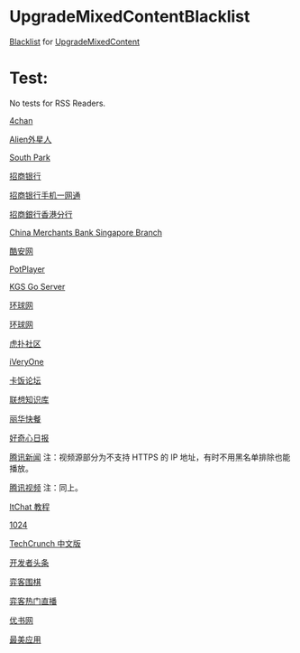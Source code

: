 # UpgradeMixedContentBlacklist

[Blacklist](https://raw.githubusercontent.com/ivysrono/UpgradeMixedContentBlacklist/master/Blacklist.json) for [UpgradeMixedContent](https://github.com/gloomy-ghost/UpgradeMixedContent)

# Test:

No tests for RSS Readers.

[4chan](https://www.4chan.org/)

[Alien外星人](https://www.aliengu.com/)

[South Park](https://southpark.cc.com/)

[招商银行](https://www.cmbchina.com/cmbinfo/)

[招商银行手机一网通](https://m.cmbchina.com/Default.aspx)

[招商銀行香港分行](https://hk.cmbchina.com/)

[China Merchants Bank Singapore Branch](https://sg.cmbchina.com/)

[酷安网](https://coolapk.com/apk/com.oasisfeng.greenify)

[PotPlayer](https://potplayer.daum.net/)

[KGS Go Server](https://www.gokgs.com/)

[环球网](https://m.huanqiu.com/r/MV8wXzg3MTg4MDZfMTQyNV8xNDU4MTE0NTQw)

[环球网](https://w.huanqiu.com/r/MV8wXzg3MTg4MDZfMTQyNV8xNDU4MTE0NTQw)

[虎扑社区](https://bbs.hupu.com/19247804.html)

[iVeryOne](https://beta.ivery.one/Feed)

[卡饭论坛](https://bbs.kafan.cn/thread-2102542-3-1.html)

[联想知识库](https://iknow.lenovo.com.cn/detail/dc_153184.html)

[丽华快餐](https://www.lihua.com/)

[好奇心日报](https://www.qdaily.com/)

[腾讯新闻](https://view.inews.qq.com/a/TEC2016121302749602) 注：视频源部分为不支持 HTTPS 的 IP 地址，有时不用黑名单排除也能播放。

[腾讯视频](https://v.qq.com/x/page/u0115g0auru.html)  注：同上。

[ItChat 教程](https://itchat.readthedocs.io/zh/latest/tutorial/tutorial0/)

[1024](https://www.t66y.com/htm_data/4/1702/2266673.html)

[TechCrunch 中文版](https://techcrunch.cn/)

[开发者头条](https://toutiao.io/posts/48x2bx/preview)

[弈客围棋](https://www.yikeweiqi.com/news/topline/28624/)

[弈客热门直播](https://share.yikeweiqi.com/golive/livelist)

[优书网](https://www.yousuu.com/)

[最美应用](https://zuimeia.com/app/5421/)
